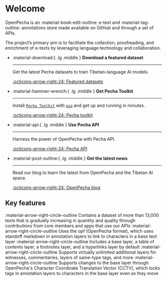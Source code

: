 # Welcome

OpenPecha is an :material-book-edit-outline: e-text and :material-tag-outline: annotations store made available on GitHub and through a set of APIs. 

The project’s primary aim is to facilitate the collection, proofreading, and enrichment of e-texts by leveraging language technology and collaboration.

<div class="grid cards" markdown>

-   :material-download:{ .lg .middle } __Download a featured dataset__

    ---

    Get the latest Pecha datasets to train Tibetan-language AI models.

    [:octicons-arrow-right-24: Featured datasets](https://openpecha.org/data/featured-datasets/)
    
-   :material-hammer-wrench:{ .lg .middle } __Get Pecha Toolkit__

    ---

    Install [`Pecha Toolkit`](#) with [`pip`](https://pypi.org/project/pip/) and get up
    and running in minutes.

    [:octicons-arrow-right-24: Pecha toolkit](https://openpecha.org/toolkit/install/)

-   :material-api:{ .lg .middle } __Use Pecha API__

    ---

    Harness the power of OpenPecha with Pecha API. 

    [:octicons-arrow-right-24: Pecha API](https://openpecha.org/api/getting-started/)

-   :material-post-outline:{ .lg .middle } __Get the latest news__

    ---

    Read our blog to learn the latest from OpenPecha and the Tibetan AI space.

    [:octicons-arrow-right-24: OpenPecha blog](https://openpecha.org/blog/)

</div>


## Key features
:material-arrow-right-circle-outline Contains a dataset of more than 13,000 texts that is gradually increasing in quantity and quality through contributions from core members and apps that use our APIs
:material-arrow-right-circle-outline Uses the opf (OpenPecha format), which uses standoff markdown in annotation layers to link to characters in a base text layer
:material-arrow-right-circle-outline Includes a base layer, a table of contents layer, a footnotes layer, and a hyperlinks layer by default
:material-arrow-right-circle-outline Supports virtually unlimited additional layers for witnesses, commentaries, layers of same-type tags, and more
:material-arrow-right-circle-outline Supports changes to the base layer through OpenPecha's Character Coordinate Translation Vector (CCTV), which locks tags in annotation layers to characters in the base layer even as they move   
